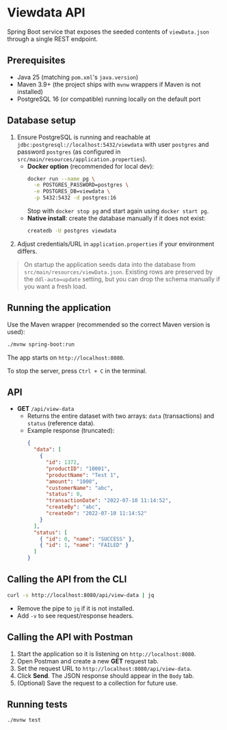 # Viewdata API

Spring Boot service that exposes the seeded contents of `viewData.json` through a single REST endpoint.

## Prerequisites

- Java 25 (matching `pom.xml`'s `java.version`)
- Maven 3.9+ (the project ships with `mvnw` wrappers if Maven is not installed)
- PostgreSQL 16 (or compatible) running locally on the default port

## Database setup

1. Ensure PostgreSQL is running and reachable at `jdbc:postgresql://localhost:5432/viewdata` with user `postgres` and password `postgres` (as configured in `src/main/resources/application.properties`).
   - **Docker option** (recommended for local dev):
     ```bash
     docker run --name pg \
       -e POSTGRES_PASSWORD=postgres \
       -e POSTGRES_DB=viewdata \
       -p 5432:5432 -d postgres:16
     ```
     Stop with `docker stop pg` and start again using `docker start pg`.
   - **Native install**: create the database manually if it does not exist:
     ```bash
     createdb -U postgres viewdata
     ```
2. Adjust credentials/URL in `application.properties` if your environment differs.

> On startup the application seeds data into the database from `src/main/resources/viewData.json`. Existing rows are preserved by the `ddl-auto=update` setting, but you can drop the schema manually if you want a fresh load.

## Running the application

Use the Maven wrapper (recommended so the correct Maven version is used):

```bash
./mvnw spring-boot:run
```

The app starts on `http://localhost:8080`.

To stop the server, press `Ctrl + C` in the terminal.

## API

- **GET** `/api/view-data`
  - Returns the entire dataset with two arrays: `data` (transactions) and `status` (reference data).
  - Example response (truncated):
    ```json
    {
      "data": [
        {
          "id": 1372,
          "productID": "10001",
          "productName": "Test 1",
          "amount": "1000",
          "customerName": "abc",
          "status": 0,
          "transactionDate": "2022-07-10 11:14:52",
          "createBy": "abc",
          "createOn": "2022-07-10 11:14:52"
        }
      ],
      "status": [
        { "id": 0, "name": "SUCCESS" },
        { "id": 1, "name": "FAILED" }
      ]
    }
    ```

## Calling the API from the CLI

```bash
curl -s http://localhost:8080/api/view-data | jq
```

- Remove the pipe to `jq` if it is not installed.
- Add `-v` to see request/response headers.

## Calling the API with Postman

1. Start the application so it is listening on `http://localhost:8080`.
2. Open Postman and create a new **GET** request tab.
3. Set the request URL to `http://localhost:8080/api/view-data`.
4. Click **Send**. The JSON response should appear in the `Body` tab.
5. (Optional) Save the request to a collection for future use.

## Running tests

```bash
./mvnw test
```
